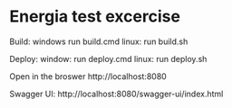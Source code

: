 # Energia test excercise

Build:
windows run build.cmd
linux: run build.sh

Deploy:
window: run deploy.cmd
linux: run deploy.sh

Open in the broswer http://localhost:8080

Swagger UI: http://localhost:8080/swagger-ui/index.html


